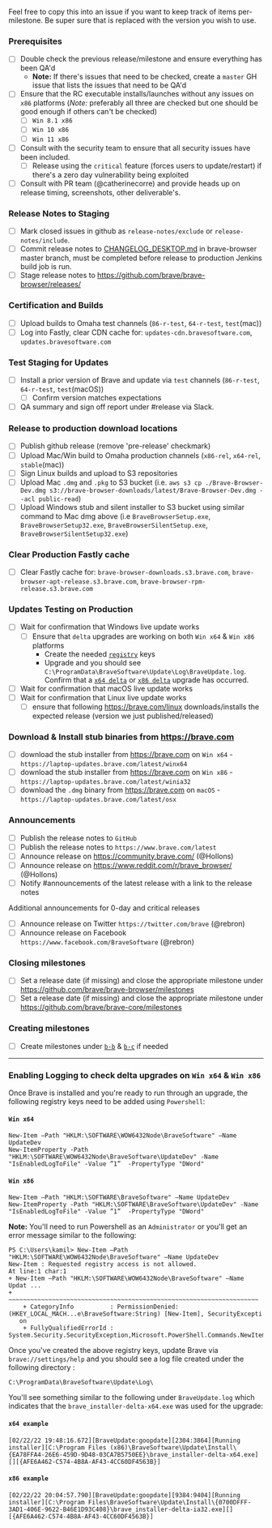 Feel free to copy this into an issue if you want to keep track of items per-milestone.
Be super sure that <version> is replaced with the version you wish to use.

### Prerequisites

- [ ] Double check the previous release/milestone and ensure everything has been QA'd
  - **Note:** If there's issues that need to be checked, create a `master` GH issue that lists the issues that need to be QA'd
- [ ] Ensure that the RC executable installs/launches without any issues on `x86` platforms (*Note:* preferably all three are checked but one should be good enough if others can't be checked) 
  - [ ] `Win 8.1 x86`
  - [ ] `Win 10 x86`
  - [ ] `Win 11 x86`
- [ ] Consult with the security team to ensure that all security issues have been included.
   - [ ] Release using the `critical` feature (forces users to update/restart) if there's a zero day vulnerability being exploited
- [ ] Consult with PR team (@catherinecorre) and provide heads up on release timing, screenshots, other deliverable's.

### Release Notes to Staging

- [ ] Mark closed issues in github as `release-notes/exclude` or `release-notes/include`.
- [ ] Commit release notes to [CHANGELOG_DESKTOP.md](https://github.com/brave/brave-browser/blob/master/CHANGELOG_DESKTOP.md) in brave-browser master branch, must be completed before release to production Jenkins build job is run.
- [ ] Stage release notes to https://github.com/brave/brave-browser/releases/

### Certification and Builds

- [ ] Upload builds to Omaha test channels (`86-r-test`, `64-r-test`, `test`(mac))
- [ ] Log into Fastly, clear CDN cache for: `updates-cdn.bravesoftware.com`, `updates.bravesoftware.com`

### Test Staging for Updates

- [ ] Install a prior version of Brave and update via `test` channels (`86-r-test`, `64-r-test`, `test`(macOS))
   - [ ] Confirm version matches expectations
- [ ] QA summary and sign off report under #release via Slack.

### Release to production download locations

- [ ] Publish github release (remove 'pre-release' checkmark)
- [ ] Upload Mac/Win build to Omaha production channels (`x86-rel`, `x64-rel`, `stable`(mac))
- [ ] Sign Linux builds and upload to S3 repositories
- [ ] Upload Mac `.dmg` and `.pkg` to S3 bucket (i.e. `aws s3 cp ./Brave-Browser-Dev.dmg s3://brave-browser-downloads/latest/Brave-Browser-Dev.dmg --acl public-read`)
- [ ] Upload Windows stub and silent installer to S3 bucket using similar command to Mac dmg above (i.e `BraveBrowserSetup.exe`, `BraveBrowserSetup32.exe`, `BraveBrowserSilentSetup.exe`, `BraveBrowserSilentSetup32.exe`)

### Clear Production Fastly cache

- [ ] Clear Fastly cache for: `brave-browser-downloads.s3.brave.com`, `brave-browser-apt-release.s3.brave.com`, `brave-browser-rpm-release.s3.brave.com`

### Updates Testing on Production

- [ ] Wait for confirmation that Windows live update works
  - [ ] Ensure that `delta` upgrades are working on both `Win x64` & `Win x86` platforms
    - Create the needed [`registry`](https://github.com/brave/brave-browser/wiki/Desktop-Release-Checklist/_edit#enabling-logging-to-check-delta-upgrades-on-win-x64--win-x86) keys
    - Upgrade and you should see `C:\ProgramData\BraveSoftware\Update\Log\BraveUpdate.log`. Confirm that a [`x64 delta`](https://github.com/brave/brave-browser/wiki/Desktop-Release-Checklist/_edit#x64-example) or [`x86 delta`](https://github.com/brave/brave-browser/wiki/Desktop-Release-Checklist/_edit#x86-example) upgrade has occurred.
- [ ] Wait for confirmation that macOS live update works
- [ ] Wait for confirmation that Linux live update works
  - [ ] ensure that following https://brave.com/linux downloads/installs the expected release (version we just published/released)

### Download & Install stub binaries from https://brave.com

- [ ] download the stub installer from https://brave.com on `Win x64` - `https://laptop-updates.brave.com/latest/winx64`
- [ ] download the stub installer from https://brave.com on `Win x86` - `https://laptop-updates.brave.com/latest/winia32`
- [ ] download the `.dmg` binary from https://brave.com on `macOS` - `https://laptop-updates.brave.com/latest/osx`

### Announcements

- [ ] Publish the release notes to `GitHub`
- [ ] Publish the release notes to `https://www.brave.com/latest`
- [ ] Announce release on https://community.brave.com/ (@Hollons)
- [ ] Announce release on https://www.reddit.com/r/brave_browser/ (@Hollons)
- [ ] Notify #announcements of the latest release with a link to the release notes

Additional announcements for 0-day and critical releases 
- [ ] Announce release on Twitter `https://twitter.com/brave` (@rebron)
- [ ] Announce release on Facebook `https://www.facebook.com/BraveSoftware` (@rebron)

### Closing milestones

- [ ] Set a release date (if missing) and close the appropriate milestone under https://github.com/brave/brave-browser/milestones
- [ ] Set a release date (if missing) and close the appropriate milestone under https://github.com/brave/brave-core/milestones

### Creating milestones

- [ ] Create milestones under [`b-b`](https://github.com/brave/brave-browser/milestones) & [`b-c`](https://github.com/brave/brave-core/milestones) if needed

---------------------------

### Enabling Logging to check delta upgrades on `Win x64` & `Win x86`

Once Brave is installed and you're ready to run through an upgrade, the following registry keys need to be added using `Powershell`:

#### `Win x64`

```
New-Item –Path "HKLM:\SOFTWARE\WOW6432Node\BraveSoftware" –Name UpdateDev
New-ItemProperty -Path "HKLM:\SOFTWARE\WOW6432Node\BraveSoftware\UpdateDev" -Name "IsEnabledLogToFile" -Value ”1”  -PropertyType "DWord"
```

#### `Win x86`

```
New-Item –Path "HKLM:\SOFTWARE\BraveSoftware" –Name UpdateDev
New-ItemProperty -Path "HKLM:\SOFTWARE\BraveSoftware\UpdateDev" -Name "IsEnabledLogToFile" -Value ”1”  -PropertyType "DWord"
```

**Note:** You'll need to run Powershell as an `Administrator` or you'll get an error message similar to the following:

```
PS C:\Users\kamil> New-Item –Path "HKLM:\SOFTWARE\WOW6432Node\BraveSoftware" –Name UpdateDev
New-Item : Requested registry access is not allowed.
At line:1 char:1
+ New-Item –Path "HKLM:\SOFTWARE\WOW6432Node\BraveSoftware" –Name Updat ...
+ ~~~~~~~~~~~~~~~~~~~~~~~~~~~~~~~~~~~~~~~~~~~~~~~~~~~~~~~~~~~~~~~~~~~~~
    + CategoryInfo          : PermissionDenied: (HKEY_LOCAL_MACH...e\BraveSoftware:String) [New-Item], SecurityExcepti
   on
    + FullyQualifiedErrorId : System.Security.SecurityException,Microsoft.PowerShell.Commands.NewItemCommand
```

Once you've created the above registry keys, update Brave via `brave://settings/help` and you should see a log file created under the following directory :

```
C:\ProgramData\BraveSoftware\Update\Log\
```

You'll see something similar to the following under `BraveUpdate.log` which indicates that the `brave_installer-delta-x64.exe` was used for the upgrade:

#### `x64 example`

```[02/22/22 19:48:16.672][BraveUpdate:goopdate][2304:3864][Running installer][C:\Program Files (x86)\BraveSoftware\Update\Install\{EA78FFA4-26E6-459D-9D48-03CA7B5750EE}\brave_installer-delta-x64.exe][][{AFE6A462-C574-4B8A-AF43-4CC60DF4563B}]```

#### `x86 example`

```[02/22/22 20:04:57.790][BraveUpdate:goopdate][9384:9404][Running installer][C:\Program Files\BraveSoftware\Update\Install\{0700DFFF-3AD1-406E-9622-B46E1D93C408}\brave_installer-delta-ia32.exe][][{AFE6A462-C574-4B8A-AF43-4CC60DF4563B}]```